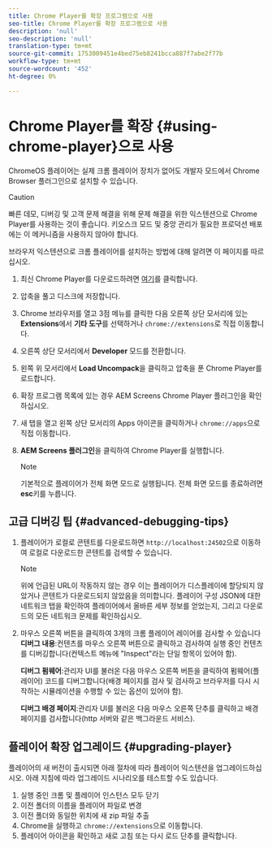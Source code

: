 ```yaml
---
title: Chrome Player를 확장 프로그램으로 사용
seo-title: Chrome Player를 확장 프로그램으로 사용
description: 'null'
seo-description: 'null'
translation-type: tm+mt
source-git-commit: 1753009451e4bed75eb8241bcca887f7abe2f77b
workflow-type: tm+mt
source-wordcount: '452'
ht-degree: 0%

---
```



# Chrome Player를 확장 {#using-chrome-player}으로 사용

ChromeOS 플레이어는 실제 크롬 플레이어 장치가 없어도 개발자 모드에서 Chrome Browser 플러그인으로 설치할 수 있습니다.

>[!CAUTION]
>
> 빠른 데모, 디버깅 및 고객 문제 해결을 위해 문제 해결을 위한 익스텐션으로 Chrome Player를 사용하는 것이 좋습니다. 키오스크 모드 및 중앙 관리가 필요한 프로덕션 배포에는 이 메커니즘을 사용하지 않아야 합니다.

브라우저 익스텐션으로 크롬 플레이어를 설치하는 방법에 대해 알려면 이 페이지를 따르십시오.

1. 최신 Chrome Player를 다운로드하려면 [여기](https://download.macromedia.com/screens/)를 클릭합니다.

1. 압축을 풀고 디스크에 저장합니다.

1. Chrome 브라우저를 열고 3점 메뉴를 클릭한 다음 오른쪽 상단 모서리에 있는 **Extensions**&#x200B;에서 **기타 도구**&#x200B;를 선택하거나 `chrome://extensions`로 직접 이동합니다.

1. 오른쪽 상단 모서리에서 **Developer** 모드를 전환합니다.

1. 왼쪽 위 모서리에서 **Load Uncompack**&#x200B;을 클릭하고 압축을 푼 Chrome Player를 로드합니다.

1. 확장 프로그램 목록에 있는 경우 AEM Screens Chrome Player 플러그인을 확인하십시오.

1. 새 탭을 열고 왼쪽 상단 모서리의 Apps 아이콘을 클릭하거나 `chrome://apps`으로 직접 이동합니다.

1. **AEM Screens 플러그인**&#x200B;을 클릭하여 Chrome Player를 실행합니다.
   >[!NOTE]
   >
   > 기본적으로 플레이어가 전체 화면 모드로 실행됩니다. 전체 화면 모드를 종료하려면 **esc**&#x200B;키를 누릅니다.


## 고급 디버깅 팁 {#advanced-debugging-tips}

1. 플레이어가 로컬로 콘텐트를 다운로드하면 `http://localhost:24502`으로 이동하여 로컬로 다운로드한 콘텐트를 검색할 수 있습니다.

   >[!NOTE]
   >
   > 위에 언급된 URL이 작동하지 않는 경우 이는 플레이어가 디스플레이에 할당되지 않았거나 콘텐트가 다운로드되지 않았음을 의미합니다. 플레이어 구성 JSON에 대한 네트워크 탭을 확인하여 플레이어에서 올바른 세부 정보를 얻었는지, 그리고 다운로드의 모든 네트워크 문제를 확인하십시오.

1. 마우스 오른쪽 버튼을 클릭하여 3개의 크롬 플레이어 레이어를 검사할 수 있습니다
   **디버그 내용**:컨텐츠를 마우스 오른쪽 버튼으로 클릭하고 검사하여 실행 중인 컨텐츠를 디버깅합니다(컨텍스트 메뉴에 &quot;Inspect&quot;라는 단일 항목이 있어야 함).

   **디버그 펌웨어**:관리자 UI를 불러온 다음 마우스 오른쪽 버튼을 클릭하여 펌웨어(플레이어) 코드를 디버그합니다(배경 페이지를 검사 및 검사하고 브라우저를 다시 시작하는 시뮬레이션을 수행할 수 있는 옵션이 있어야 함).

   **디버그 배경 페이지**:관리자 UI를 불러온 다음 마우스 오른쪽 단추를 클릭하고 배경 페이지를 검사합니다(http 서버와 같은 백그라운드 서비스).

## 플레이어 확장 업그레이드 {#upgrading-player}

플레이어의 새 버전이 출시되면 아래 절차에 따라 플레이어 익스텐션을 업그레이드하십시오. 아래 지침에 따라 업그레이드 시나리오를 테스트할 수도 있습니다.

1. 실행 중인 크롬 및 플레이어 인스턴스 모두 닫기
1. 이전 폴더의 이름을 플레이어 파일로 변경
1. 이전 폴더와 동일한 위치에 새 zip 파일 추출
1. Chrome을 실행하고 `chrome://extensions`으로 이동합니다.
1. 플레이어 아이콘을 확인하고 새로 고침 또는 다시 로드 단추를 클릭합니다.
